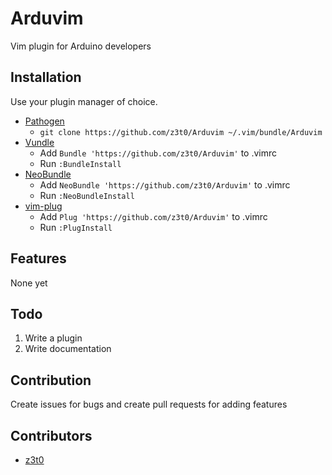 # Arduvim
Vim plugin for Arduino developers

## Installation

Use your plugin manager of choice.

- [Pathogen](https://github.com/tpope/vim-pathogen)
  - `git clone https://github.com/z3t0/Arduvim ~/.vim/bundle/Arduvim`
- [Vundle](https://github.com/gmarik/vundle)
  - Add `Bundle 'https://github.com/z3t0/Arduvim'` to .vimrc
  - Run `:BundleInstall`
- [NeoBundle](https://github.com/Shougo/neobundle.vim)
  - Add `NeoBundle 'https://github.com/z3t0/Arduvim'` to .vimrc
  - Run `:NeoBundleInstall`
- [vim-plug](https://github.com/junegunn/vim-plug)
  - Add `Plug 'https://github.com/z3t0/Arduvim'` to .vimrc
  - Run `:PlugInstall`

## Features
None yet

## Todo

1. Write a plugin
2. Write documentation

## Contribution
Create issues for bugs and create pull requests for adding features

## Contributors
- [z3t0](github.com/z3t0)
